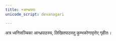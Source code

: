 ```yaml
---
title: +आन्ध्रपाठः
unicode_script: devanagari

---
```


अत्र ध्वनिसञ्चिका आन्ध्रपाठस्य, लिखितपाठस्तु कुम्भकोणावृत्तेर् गृहीतः।
